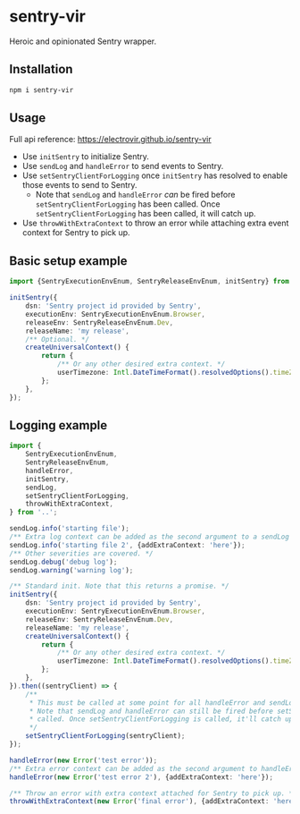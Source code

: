 # sentry-vir

Heroic and opinionated Sentry wrapper.

## Installation

```bash
npm i sentry-vir
```

## Usage

Full api reference: https://electrovir.github.io/sentry-vir

-   Use `initSentry` to initialize Sentry.
-   Use `sendLog` and `handleError` to send events to Sentry.
-   Use `setSentryClientForLogging` once `initSentry` has resolved to enable those events to send to Sentry.
    -   Note that `sendLog` and `handleError` _can_ be fired before `setSentryClientForLogging` has been called. Once `setSentryClientForLogging` has been called, it will catch up.
-   Use `throwWithExtraContext` to throw an error while attaching extra event context for Sentry to pick up.

## Basic setup example

<!-- example-link: src/readme-examples/init-sentry.example.ts -->

```TypeScript
import {SentryExecutionEnvEnum, SentryReleaseEnvEnum, initSentry} from '..';

initSentry({
    dsn: 'Sentry project id provided by Sentry',
    executionEnv: SentryExecutionEnvEnum.Browser,
    releaseEnv: SentryReleaseEnvEnum.Dev,
    releaseName: 'my release',
    /** Optional. */
    createUniversalContext() {
        return {
            /** Or any other desired extra context. */
            userTimezone: Intl.DateTimeFormat().resolvedOptions().timeZone,
        };
    },
});
```

## Logging example

<!-- example-link: src/readme-examples/setup-logging.example.ts -->

```TypeScript
import {
    SentryExecutionEnvEnum,
    SentryReleaseEnvEnum,
    handleError,
    initSentry,
    sendLog,
    setSentryClientForLogging,
    throwWithExtraContext,
} from '..';

sendLog.info('starting file');
/** Extra log context can be added as the second argument to a sendLog method. */
sendLog.info('starting file 2', {addExtraContext: 'here'});
/** Other severities are covered. */
sendLog.debug('debug log');
sendLog.warning('warning log');

/** Standard init. Note that this returns a promise. */
initSentry({
    dsn: 'Sentry project id provided by Sentry',
    executionEnv: SentryExecutionEnvEnum.Browser,
    releaseEnv: SentryReleaseEnvEnum.Dev,
    releaseName: 'my release',
    createUniversalContext() {
        return {
            /** Or any other desired extra context. */
            userTimezone: Intl.DateTimeFormat().resolvedOptions().timeZone,
        };
    },
}).then((sentryClient) => {
    /**
     * This must be called at some point for all handleError and sendLog events to send to Sentry.
     * Note that sendLog and handleError can still be fired before setSentryClientForLogging is
     * called. Once setSentryClientForLogging is called, it'll catch up.
     */
    setSentryClientForLogging(sentryClient);
});

handleError(new Error('test error'));
/** Extra error context can be added as the second argument to handleError. */
handleError(new Error('test error 2'), {addExtraContext: 'here'});

/** Throw an error with extra context attached for Sentry to pick up. */
throwWithExtraContext(new Error('final error'), {addExtraContext: 'here'});
```
